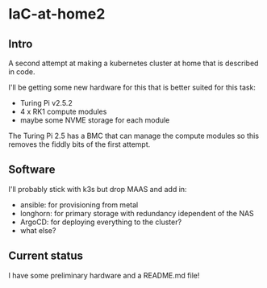 # IaC-at-home2

## Intro

A second attempt at making a kubernetes cluster at home that is described in code.

I'll be getting some new hardware for this that is better suited for this task:

- Turing Pi v2.5.2
- 4 x RK1 compute modules
- maybe some NVME storage for each module

The Turing Pi 2.5 has a BMC that can manage the compute modules so this removes the fiddly bits of the first attempt.

## Software

I'll probably stick with k3s but drop MAAS and add in:
- ansible: for provisioning from metal
- longhorn: for primary storage with redundancy idependent of the NAS
- ArgoCD: for deploying everything to the cluster?
- what else?

## Current status

I have some preliminary hardware and a README.md file!
